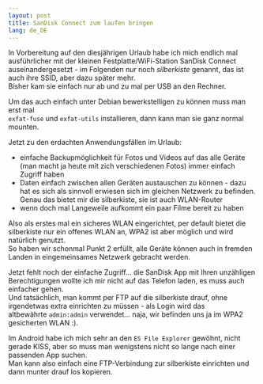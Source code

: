 ```yaml
---
layout: post
title: SanDisk Connect zum laufen bringen
lang: de_DE
---
```


In Vorbereitung auf den diesjährigen Urlaub habe ich mich endlich mal   
ausführlicher mit der kleinen Festplatte/WiFi-Station SanDisk Connect   
auseinandergesetzt - im Folgenden nur noch _silberkiste_ genannt, das ist auch ihre SSID, aber dazu später mehr.   
Bisher kam sie einfach nur ab und zu mal per USB an den Rechner.

Um das auch einfach unter Debian bewerkstelligen zu können muss man erst mal   
`exfat-fuse` und `exfat-utils` installieren, dann kann man sie ganz normal mounten.

Jetzt zu den erdachten Anwendungsfällen im Urlaub:

*   einfache Backupmöglichkeit für Fotos und Videos auf das alle Geräte (man macht ja heute mit zich verschiedenen Fotos) immer einfach Zugriff haben
*   Daten einfach zwischen allen Geräten austauschen zu können - dazu hat es sich als sinnvoll erwiesen sich im gleichen Netzwerk zu befinden. Genau das bietet mir die silberkiste, sie ist auch WLAN-Router
*   wenn doch mal Langeweile aufkommt ein paar Filme bereit zu haben

Also als erstes mal ein sicheres WLAN eingerichtet, per default bietet die silberkiste nur ein offenes WLAN an, WPA2 ist aber möglich und wird natürlich genutzt.   
So haben wir schonmal Punkt 2 erfüllt, alle Geräte können auch in fremden Landen in eingemeinsames Netzwerk gebracht werden.

Jetzt fehlt noch der einfache Zugriff... die SanDisk App mit Ihren unzähligen Berechtigungen wollte ich mir nicht auf das Telefon laden, es muss auch einfacher gehen.   
Und tatsächlich, man kommt per FTP auf die silberkiste drauf, ohne irgendetwas extra einrichten zu müssen - als Login wird das altbewährte `admin:admin` verwendet... naja, wir befinden uns ja im WPA2 gesicherten WLAN :).

Im Android habe ich mich sehr an den `ES File Explorer` gewöhnt, nicht gerade KISS, aber so muss man wenigstens nicht so lange nach einer passenden App suchen.   
Man kann also einfach eine FTP-Verbindung zur silberkiste einrichten und dann munter drauf los kopieren.
